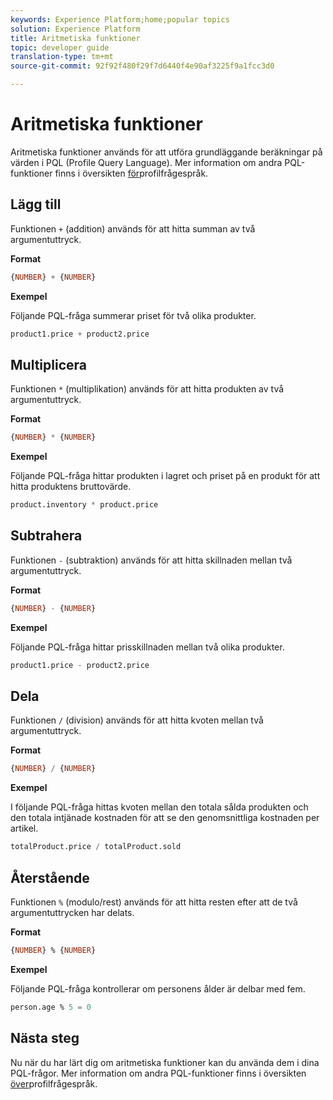 ```yaml
---
keywords: Experience Platform;home;popular topics
solution: Experience Platform
title: Aritmetiska funktioner
topic: developer guide
translation-type: tm+mt
source-git-commit: 92f92f480f29f7d6440f4e90af3225f9a1fcc3d0

---
```



# Aritmetiska funktioner

Aritmetiska funktioner används för att utföra grundläggande beräkningar på värden i PQL (Profile Query Language). Mer information om andra PQL-funktioner finns i översikten [för](./overview.md)profilfrågespråk.

## Lägg till

Funktionen `+` (addition) används för att hitta summan av två argumentuttryck.

**Format**

```sql
{NUMBER} + {NUMBER}
```

**Exempel**

Följande PQL-fråga summerar priset för två olika produkter.

```sql
product1.price + product2.price
```

## Multiplicera

Funktionen `*` (multiplikation) används för att hitta produkten av två argumentuttryck.

**Format**

```sql
{NUMBER} * {NUMBER}
```

**Exempel**

Följande PQL-fråga hittar produkten i lagret och priset på en produkt för att hitta produktens bruttovärde.

```sql
product.inventory * product.price
```

## Subtrahera

Funktionen `-` (subtraktion) används för att hitta skillnaden mellan två argumentuttryck.

**Format**

```sql
{NUMBER} - {NUMBER}
```

**Exempel**

Följande PQL-fråga hittar prisskillnaden mellan två olika produkter.

```sql
product1.price - product2.price
```

## Dela

Funktionen `/` (division) används för att hitta kvoten mellan två argumentuttryck.

**Format**

```sql
{NUMBER} / {NUMBER}
```

**Exempel**

I följande PQL-fråga hittas kvoten mellan den totala sålda produkten och den totala intjänade kostnaden för att se den genomsnittliga kostnaden per artikel.

```sql
totalProduct.price / totalProduct.sold
```

## Återstående

Funktionen `%` (modulo/rest) används för att hitta resten efter att de två argumentuttrycken har delats.

**Format**

```sql
{NUMBER} % {NUMBER}
```

**Exempel**

Följande PQL-fråga kontrollerar om personens ålder är delbar med fem.

```sql
person.age % 5 = 0
```

## Nästa steg

Nu när du har lärt dig om aritmetiska funktioner kan du använda dem i dina PQL-frågor. Mer information om andra PQL-funktioner finns i översikten [över](./overview.md)profilfrågespråk.
